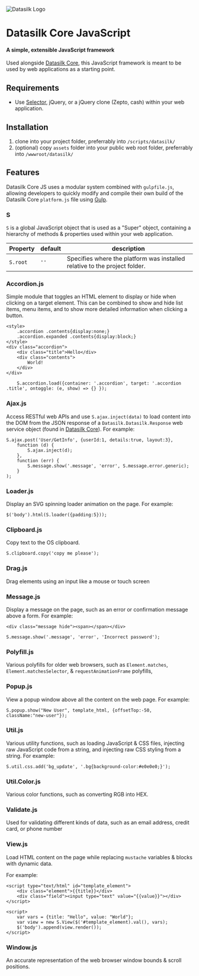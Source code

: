 ![Datasilk Logo](http://www.markentingh.com/projects/datasilk/logo.png)

# Datasilk Core JavaScript
#### A simple, extensible JavaScript framework
Used alongside [Datasilk Core](http://www.github.com/Datasilk/Core), this JavaScript framework is meant to be used by web applications as a starting point. 

## Requirements
 * Use [Selector](http://github.com/websilk/selector), jQuery, or a jQuery clone (Zepto, cash) within your web application.

## Installation
1. clone into your project folder, preferrably into `/scripts/datasilk/`
2. (optional) copy `assets` folder into your public web root folder, preferrably into `/wwwroot/datasilk/`

## Features
Datasilk Core JS uses a modular system combined with `gulpfile.js`, allowing developers to quickly modify and compile their own build of the Datasilk Core `platform.js` file using [Gulp](https://www.gulpjs.com').


### S
`S` is a global JavaScript object that is used as a "Super" object, containing a hierarchy of methods & properties used within your web application. 

|Property|default|description|
|---|---|---|
|`S.root`|`''`|Specifies where the platform was installed relative to the project folder.|

### Accordion.js
Simple module that toggles an HTML element to display or hide when clicking on a target element. This can be combined to show and hide list items, menu items, and to show more detailed information when clicking a button.

```
<style>
	.accordion .contents{display:none;}
	.accordion.expanded .contents{display:block;}
</style>
<div class="accordion">
	<div class="title">Hello</div>
	<div class="contents">
		World!	
	</div>
</div>
```
```
	S.accordion.load({container: '.accordion', target: '.accordion .title', ontoggle: (e, show) => {} });
```

### Ajax.js
Access RESTful web APIs and use `S.ajax.inject(data)` to load content into the DOM from the JSON response of a `Datasilk.Datasilk.Response` web service object (found in [Datasilk Core](http://github.com/Datasilk/Core)). For example:

```
S.ajax.post('User/GetInfo', {userId:1, details:true, layout:3}, 
	function (d) {
		S.ajax.inject(d);
	}, 
	function (err) {
		S.message.show('.message', 'error', S.message.error.generic);
	}
);
```

### Loader.js
Display an SVG spinning loader animation on the page. For example:

```
$('body').html(S.loader({padding:5}));
```

### Clipboard.js
Copy text to the OS clipboard.
```
S.clipboard.copy('copy me please');
```

### Drag.js
Drag elements using an input like a mouse or touch screen

### Message.js
Display a message on the page, such as an error or confirmation message above a form. For example:

```
<div class="message hide"><span></span></div>
```

```
S.message.show('.message', 'error', 'Incorrect password');
```

### Polyfill.js
Various polyfills for older web browsers, such as `Element.matches`, `Element.matchesSelector`, & `requestAnimationFrame` polyfills, 

### Popup.js
View a popup window above all the content on the web page. For example:

```
S.popup.show("New User", template_html, {offsetTop:-50, className:"new-user"});
```

### Util.js
Various utility functions, such as loading JavaScript & CSS files, injecting raw JavaScript code from a string, and injecting raw CSS styling from a string. For example:

```
S.util.css.add('bg_update', '.bg{background-color:#e0e0e0;}');
```

### Util.Color.js
Various color functions, such as converting RGB into HEX.

### Validate.js
Used for validating different kinds of data, such as an email address, credit card, or phone number

### View.js
Load HTML content on the page while replacing `mustache` variables & blocks with dynamic data.

For example:

```
<script type="text/html" id="template_element">
    <div class="element">{{title}}</div>
    <div class="field"><input type="text" value="{{value}}"></div>
</script>

<script>
    var vars = {title: "Hello", value: "World"};
    var view = new S.View($('#template_element).val(), vars);
    $('body').append(view.render());
</script>
```

### Window.js
An accurate representation of the web browser window bounds & scroll positions.
